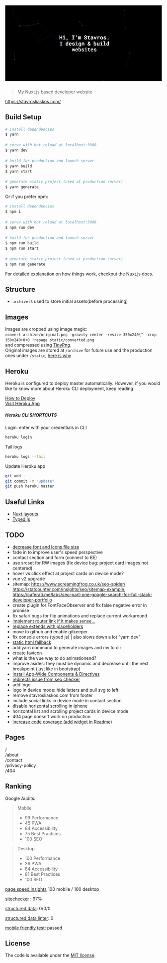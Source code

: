 <h1 align="center">
	<img width="800" src="media/doc_logo.png" alt="stavrosliaskos">
</h1>

> My Nuxt.js based developer website

https://stavrosliaskos.com/

## Build Setup

``` bash
# install dependencies
$ yarn

# serve with hot reload at localhost:3000
$ yarn dev

# build for production and launch server
$ yarn build
$ yarn start

# generate static project (used at production server)
$ yarn generate
```
Or if you prefer npm:
``` bash
# install dependencies
$ npm i

# serve with hot reload at localhost:3000
$ npm run dev

# build for production and launch server
$ npm run build
$ npm run start

# generate static project (used at production server)
$ npm run generate
```

For detailed explanation on how things work, checkout the [Nuxt.js docs](https://github.com/nuxt/nuxt.js).

## Structure
- `archive` is used to store initial assets(before processing)

## Images
Images are cropped using image magic:    
`convert archive/original.png -gravity center -resize 350x240\^ -crop 350x240+0+0 +repage static/converted.png`  
and compressed using [TinyPng](https://tinypng.com/).   
Original images are stored at `/archive` for future use and the production ones under `/static`, [here is why](https://nuxtjs.org/guide/assets#static)

## Heroku

Heroku is configured to deploy master automatically. However, if you would like to know more about Heroku CLI deployment, keep reading.  
 
[How to Deploy](https://github.com/nuxt/docs/blob/master/en/faq/heroku-deployment.md)  
[Visit Heroku App](https://quiet-badlands-50537.herokuapp.com/)

##### Heroku CLI SHORTCUTS

Login: enter with your credentials in CLI
```bash
heroku login
```
Tail logs
```bash
heroku logs --tail
```
Update Heroku app

```bash
git add .
git commit -m "update"
git push heroku master
```

## Useful Links
- [Nuxt layouts](https://www.youtube.com/watch?v=YOKnSTp7d38)  
- [Typed.js](https://www.npmjs.com/package/vue-typer#getting-started)

## TODO
- [decrease font and icons file size](http://fontello.com/)
- fade in to improve user's speed perspective
- contact section and form (connect to BE)  
- use srcset for RW images (fix device bug: project card images not centered)
- hover vs click effect at project cards on device mode?
- vue v2 upgrade
- sitemap: https://www.screamingfrog.co.uk/seo-spider/ https://statcounter.com/insights/seo/sitemap-example,    
https://caferati.me/labs/seo-part-one-google-search-for-full-stack-developer-portfolio
- create plugin for FontFaceObserver and fix false negative error in promise
- fix safari bugs for flip animations and replace current workaround
- [implement router link if it makes sense...](https://router.vuejs.org/en/api/router-link.html)
- [replace extends with placeholders](http://thesassway.com/intermediate/understanding-placeholder-selectors)
- move to github and enable gitkeeper
- fix console errors (typed js) | also slows down a lot "yarn dev"
- [static html fallback]( https://github.com/nuxt/nuxt.js/issues/2120)
- add yarn command to generate images and mv to dir
- create favicon
- what is the vue way to do animationend?
- improve asides: they must be dynamic and decrease until the next breakpoint (just like in bootstrap)
- [Install App-Wide Components & Directives](https://alligator.io/vuejs/creating-custom-plugins/)
- [redirects issue from seo checker](https://github.com/nuxt/nuxt.js/issues/1592)
- add logo
- logo in device mode: hide letters and pull svg to left
- remove stavrosliaskos.com from footer
- include social links in device mode in contact section
- disable horizontal scrolling in iphone
- horizontal list and scrolling project cards in device mode 
- 404 page doesn't work on production
- [increase code coverage (add widget in Readme)](https://nuxtjs.org/examples/testing/)

## Pages
/   
/about   
/contact   
/privacy-policy   
/404   

## Ranking
Google Audits:
> Mobile
> - 99 Performance 
> - 45 PWA          
> - 84 Accessibility
> - 75 Best Practices
> - 100 SEO

> Desktop
> - 100 Performance 
> - 36 PWA          
> - 84 Accessibility
> - 81 Best Practices
> - 100 SEO

[page speed insights](https://developers.google.com/speed/pagespeed/insights/) 100 mobile / 100 desktop

[sitechecker](https://sitechecker.pro/) : 97%  

[structured data](https://search.google.com/structured-data/testing-tool/):  0/0/0
 
[structured data linter](http://linter.structured-data.org/): 0 

[mobile friendly test](https://search.google.com/test/mobile-friendly): passed  


## License

The code is available under the [MIT license](LICENSE.txt).

